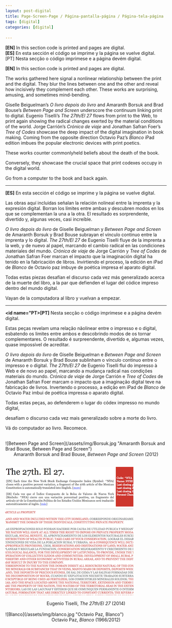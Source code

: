 ```yaml
---
layout: post-digital
title: Page-­Screen-­Page / Página-­pantalla­-página / Página­-tela-­página
tags: [digital]
categories: [digital]

---
```


**[EN]** In this section code is printed and pages are digital.
<br/>
**[ES]** En esta sección el código se imprime y la página se vuelve digital.
<br/>
<a id="#PT">[PT] Nesta secção o código imprime­se e a página devém digital.</a>


**[EN]** In this section code is printed and pages are digital.

The works gathered here signal a non­linear relationship between the print and the digital. They blur the lines between one and the other and reveal how incisively they complement each other. These works are surprising, amusing, and sometimes mind-bending.

Giselle Beiguelman’s *O livro depois do livro* and Amaranth Borsuk and Brad Bouse’s *Between Page and Screen* underscore the continuum linking print to digital. Eugenio Tiselli’s *The 27th/El 27* flows from print to the Web, to print again showing the radical changes exerted by the material conditions of the world. Jorge Carrión’s *Crónica de viaje* and Jonathan Safran Foer’s *Tree of Codes* showcase the deep impact of the digital imagination in book making. Coming from the opposite direction Octavio Paz’s *Blanco* iPad edition imbues the popular electronic devices with print poetics.

These works counter commonly­held beliefs about the death of the book.

Conversely, they showcase the crucial space that print codexes occupy in the digital world.

Go from a computer to the book and back again.

---

**[ES]** En esta sección el código se imprime y la página se vuelve digital.

Las obras aquí incluidas señalan la relación no­lineal entre la imprenta y la expresión digital. Borran los límites entre ambas y descubren modos en los que se complementan la una a la otra. El resultado es sorprendente, divertido y, algunas veces, casi increíble.

*O livro depois do livro* de Giselle Beiguelman y *Between Page and Screen* de Amaranth Borsuk y Brad Bouse subrayan el vínculo continuo entre la imprenta y lo digital. *The 27th/El 27* de Eugenio Tiselli fluye de la imprenta a la web, y de nuevo al papel, marcando el cambio radical en las condiciones materiales del mundo. *Crónica de viaje* de Jorge Carrión y *Tree of Codes* de Jonathan Safran Foer marcan el impacto que la imaginación digital ha tenido en la fabricación de libros. Invirtiendo el proceso, la edición en iPad de *Blanco* de Octavio paz imbuye de poética impresa el aparato digital.

Todas estas piezas desafían el discurso cada vez más generalizado acerca de la muerte del libro, a la par que defienden el lugar del códice impreso dentro del mundo digital.

Vayan de la computadora al libro y vuelvan a empezar.

---

**<id name="PT>[PT]** Nesta secção o código imprime­se e a página devém digital.</id>

Estas peças revelam uma relação não­linear entre o impresso e o digital, esbatendo os limites entre ambos e descobrindo modos de os tornar complementares. O resultado é surpreendente, divertido e, algumas vezes, quase impossível de acreditar.

*O livro depois do livro* de Giselle Beiguelman e *Between Page and Screen* de Amaranth Borsuk y Brad Bouse sublinham o vínculo continuo entre o impresso e o digital. *The 27th/El 27* de Eugenio Tiselli flui do impresso à Web e de novo ao papel, marcando a mudança radical nas condições materiais do mundo. *Crónica de viaje* de Jorge Carrión e *Tree of Codes* de Jonathan Safran Foer marcam o impacto que a imaginação digital teve na fabricação de livros. Invertendo o processo, a edição em iPad de *Blanco* de Octavio Paz imbui de poética impressa o aparato digital.

Todas estas peças, ao defenderem o lugar do códex impresso no mundo digital,

desafiam o discurso cada vez mais generalizado sobre a morte do livro.

Vá do computador ao livro. Recomece.

<br/>
![Between Page and Screen](/assets/img/Borsuk.jpg "Amaranth Borsuk and Brad Bouse, Between Page and Screen")
<center>Amaranth Borsuk and Brad Bouse, <em>Between Page and Screen</em> (2012)</center>
<br/>

![The 27th/El 27](/assets/img/27.jpg "Eugenio Tiselli, The 27th/El 27")
<center>Eugenio Tiselli, <em>The 27th/El 27</em> (2014)</center>

<br/>
![Blanco](/assets/img/blanco.jpg "Octavio Paz, Blanco")
<center>Octavio Paz, <em>Blanco</em> (1966/2012)</center>
